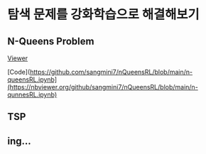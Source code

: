 # 탐색 문제를 강화학습으로 해결해보기

## N-Queens Problem 

[Viewer](https://nbviewer.org/gist/sangmini7/89ab880ec7532e0434fe0c0747adbaf0)

[Code](https://github.com/sangmini7/nQueensRL/blob/main/n-queensRL.ipynb](https://nbviewer.org/github/sangmini7/nQueensRL/blob/main/n-qunnesRL.ipynb)

## TSP

## ing...
